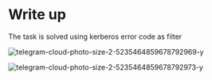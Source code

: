 
# Write up

The task is solved using kerberos error code as filter

![telegram-cloud-photo-size-2-5235464859678792969-y](https://github.com/user-attachments/assets/b0fc5d1d-5f47-45b4-a79b-550eb75cf41d)


![telegram-cloud-photo-size-2-5235464859678792973-y](https://github.com/user-attachments/assets/3a9d2e9c-3cb9-4d4c-b7b1-f2dcaf502feb)
